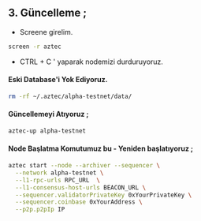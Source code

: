 ## 3. Güncelleme ; 

- Screene girelim.

```bash
screen -r aztec
```

- CTRL + C ' yaparak nodemizi durduruyoruz.

#### Eski Database'i Yok Ediyoruz.

```bash
rm -rf ~/.aztec/alpha-testnet/data/
```

#### Güncellemeyi Atıyoruz ; 

```bash
aztec-up alpha-testnet
```
#### Node Başlatma Komutumuz bu - Yeniden başlatıyoruz ; 

```bash
aztec start --node --archiver --sequencer \
  --network alpha-testnet \
  --l1-rpc-urls RPC_URL  \
  --l1-consensus-host-urls BEACON_URL \
  --sequencer.validatorPrivateKey 0xYourPrivateKey \
  --sequencer.coinbase 0xYourAddress \
  --p2p.p2pIp IP
```
